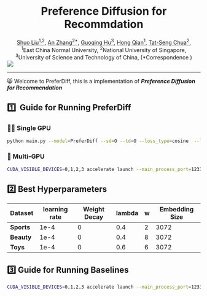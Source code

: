 

<div align='center'>
<h1>Preference Diffusion for Recommdation</h1>
 <a href='https://scholar.google.com/citations?user=sRoqbLwAAAAJ&hl=en'>Shuo Liu<sup>1,2</sup></a>,
 <a href='https://github.com/anzhang314'>An Zhang<sup>2*</sup></a>,
 <a href='https://hugo-chinn.github.io/'>Guoqing Hu<sup>3</sup></a>,
 <a href='https://faculty.ecnu.edu.cn/_s16/qh_en/main.psp'>Hong Qian<sup>1</sup></a>,
   <a href='https://www.chuatatseng.com/'>Tat-Seng Chua<sup>2</sup></a>,
    <br>
    <sup>1</sup>East China Normal University, <sup>2</sup>National University of Singapore, 
    <br>
    <sup>3</sup>University of Science and Technology of China, (*Correspondence )
</div>







<img src='imgs/moti.svg' />

------

:smile_cat: Welcome to PreferDiff, this is a implementation of ***Preference Diffusion for Recommendation***







## :one:  ​ Guide for Running PreferDiff



### :walking_man: Single GPU 

```sh
python main.py --model=PreferDiff --sd=O --td=O --loss_type=cosine  --lamda=0.4 --w=2 --hidden_size=3072  --ab=iids
```



### :runner: Multi-GPU

```sh
CUDA_VISIBLE_DEVICES=0,1,2,3 accelerate launch --main_process_port=12330 main.py --model=PreferDiff --sd=O --td=O --loss_type=cosine  --lamda=0.4 --w=2 --hidden_size=3072 --ab=iids
```



## :two: Best Hyperparameters

| Dataset    | learning rate | Weight Decay | lambda | w    | Embedding Size |
| ---------- | ------------- | ------------ | ------ | ---- | -------------- |
| **Sports** | 1e-4          | 0            | 0.4    | 2    | 3072           |
| **Beauty** | 1e-4          | 0            | 0.4    | 8    | 3072           |
| **Toys**   | 1e-4          | 0            | 0.6    | 6    | 3072           |



## :three: Guide for Running Baselines



```sh
CUDA_VISIBLE_DEVICES=0,1,2,3 accelerate launch --main_process_port=12330 main.py --model=SASRec --sd=O --td=O 
```

